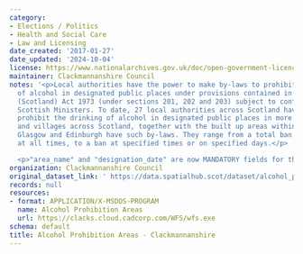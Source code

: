 ```yaml
---
category:
- Elections / Politics
- Health and Social Care
- Law and Licensing
date_created: '2017-01-27'
date_updated: '2024-10-04'
license: https://www.nationalarchives.gov.uk/doc/open-government-licence/version/3/
maintainer: Clackmannanshire Council
notes: '<p>Local authorities have the power to make by-laws to prohibit the drinking
  of alcohol in designated public places under provisions contained in the Local Government
  (Scotland) Act 1973 (under sections 201, 202 and 203) subject to confirmation by
  Scottish Ministers. To date, 27 local authorities across Scotland have by-laws which
  prohibit the drinking of alcohol in designated public places in more than 480 towns
  and villages across Scotland, together with the built up areas within the city of
  Glasgow and Edinburgh have such by-laws. They range from a total ban on drinking
  at all times, to a ban at specified times or on specified days.</p>

  <p>"area_name" and "designation_date" are now MANDATORY fields for this dataset.</p>'
organization: Clackmannanshire Council
original_dataset_link: ' https://data.spatialhub.scot/dataset/alcohol_prohibition_areas-cl'
records: null
resources:
- format: APPLICATION/X-MSDOS-PROGRAM
  name: Alcohol Prohibition Areas
  url: https://clacks.cloud.cadcorp.com/WFS/wfs.exe
schema: default
title: Alcohol Prohibition Areas - Clackmannanshire
---
```

